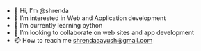 - 👋 Hi, I’m @shrenda
- 👀 I’m interested in Web and Application development 
- 🌱 I’m currently learning python
- 💞️ I’m looking to collaborate on web sites and app development
- 📫 How to reach me shrendaaayush@gmail.com

<!---
shrenda/shrenda is a ✨ special ✨ repository because its `README.md` (this file) appears on your GitHub profile.
You can click the Preview link to take a look at your changes.
--->
